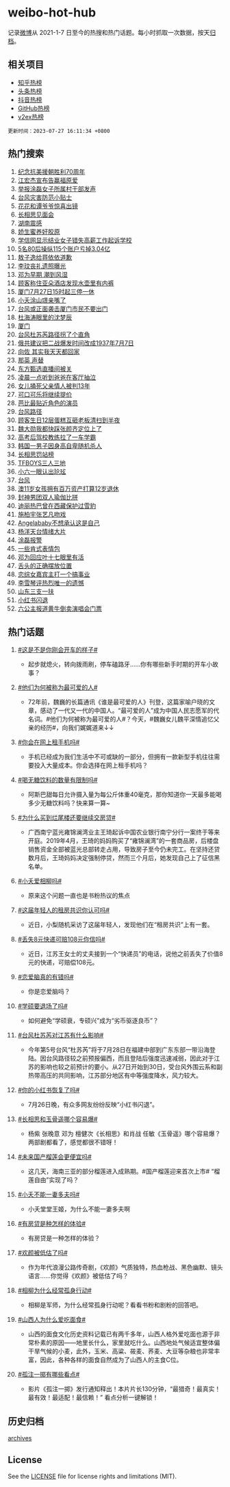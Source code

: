 # weibo-hot-hub

记录[微博](https://www.weibo.com)从 2021-1-7 日至今的热搜和热门话题。每小时抓取一次数据，按天[归档](archives)。

## 相关项目

- [知乎热榜](https://github.com/lonnyzhang423/zhihu-hot-hub)
- [头条热榜](https://github.com/lonnyzhang423/toutiao-hot-hub)
- [抖音热榜](https://github.com/lonnyzhang423/douyin-hot-hub)
- [GitHub热榜](https://github.com/lonnyzhang423/github-hot-hub)
- [v2ex热榜](https://github.com/lonnyzhang423/v2ex-hot-hub)


`更新时间：2023-07-27 16:11:34 +0800`

## 热门搜索

1. [纪念抗美援朝胜利70周年](https://m.weibo.cn/search?containerid=100103type%3D1%26t%3D10%26q%3D%23%E7%BA%AA%E5%BF%B5%E6%8A%97%E7%BE%8E%E6%8F%B4%E6%9C%9D%E8%83%9C%E5%88%A970%E5%91%A8%E5%B9%B4%23&stream_entry_id=51&isnewpage=1&extparam=seat%3D1%26stream_entry_id%3D51%26c_type%3D51%26pos%3D0%26filter_type%3Drealtimehot%26cate%3D10103%26dgr%3D0%26display_time%3D1690445493%26pre_seqid%3D1690445493685027342107&luicode=10000011&lfid=106003type%253D25%2526t%253D3%2526disable_hot%253D1%2526filter_type%253Drealtimehot)
1. [江宏杰宣布告赢福原爱](https://m.weibo.cn/search?containerid=100103type%3D1%26t%3D10%26q%3D%23%E6%B1%9F%E5%AE%8F%E6%9D%B0%E5%AE%A3%E5%B8%83%E5%91%8A%E8%B5%A2%E7%A6%8F%E5%8E%9F%E7%88%B1%23&stream_entry_id=31&isnewpage=1&extparam=seat%3D1%26dgr%3D0%26lcate%3D5001%26c_type%3D31%26flag%3D1%26cate%3D5001%26realpos%3D1%26stream_entry_id%3D31%26band_rank%3D1%26q%3D%2523%25E6%25B1%259F%25E5%25AE%258F%25E6%259D%25B0%25E5%25AE%25A3%25E5%25B8%2583%25E5%2591%258A%25E8%25B5%25A2%25E7%25A6%258F%25E5%258E%259F%25E7%2588%25B1%2523%26filter_type%3Drealtimehot%26pos%3D0%26display_time%3D1690445493%26pre_seqid%3D1690445493685027342107&luicode=10000011&lfid=106003type%253D25%2526t%253D3%2526disable_hot%253D1%2526filter_type%253Drealtimehot)
1. [举报涂磊女子所属村干部发声](https://m.weibo.cn/search?containerid=100103type%3D1%26t%3D10%26q%3D%23%E4%B8%BE%E6%8A%A5%E6%B6%82%E7%A3%8A%E5%A5%B3%E5%AD%90%E6%89%80%E5%B1%9E%E6%9D%91%E5%B9%B2%E9%83%A8%E5%8F%91%E5%A3%B0%23&stream_entry_id=31&isnewpage=1&extparam=seat%3D1%26dgr%3D0%26lcate%3D5001%26c_type%3D31%26flag%3D1%26cate%3D5001%26realpos%3D2%26stream_entry_id%3D31%26band_rank%3D2%26q%3D%2523%25E4%25B8%25BE%25E6%258A%25A5%25E6%25B6%2582%25E7%25A3%258A%25E5%25A5%25B3%25E5%25AD%2590%25E6%2589%2580%25E5%25B1%259E%25E6%259D%2591%25E5%25B9%25B2%25E9%2583%25A8%25E5%258F%2591%25E5%25A3%25B0%2523%26filter_type%3Drealtimehot%26pos%3D1%26display_time%3D1690445493%26pre_seqid%3D1690445493685027342107&luicode=10000011&lfid=106003type%253D25%2526t%253D3%2526disable_hot%253D1%2526filter_type%253Drealtimehot)
1. [台风灾害防范小贴士](https://m.weibo.cn/search?containerid=100103type%3D1%26t%3D10%26q%3D%23%E5%8F%B0%E9%A3%8E%E7%81%BE%E5%AE%B3%E9%98%B2%E8%8C%83%E5%B0%8F%E8%B4%B4%E5%A3%AB%23&stream_entry_id=31&isnewpage=1&extparam=seat%3D1%26dgr%3D0%26lcate%3D5001%26c_type%3D31%26flag%3D1%26cate%3D5001%26realpos%3D3%26stream_entry_id%3D31%26band_rank%3D3%26q%3D%2523%25E5%258F%25B0%25E9%25A3%258E%25E7%2581%25BE%25E5%25AE%25B3%25E9%2598%25B2%25E8%258C%2583%25E5%25B0%258F%25E8%25B4%25B4%25E5%25A3%25AB%2523%26filter_type%3Drealtimehot%26pos%3D2%26display_time%3D1690445493%26pre_seqid%3D1690445493685027342107&luicode=10000011&lfid=106003type%253D25%2526t%253D3%2526disable_hot%253D1%2526filter_type%253Drealtimehot)
1. [花花和谭爷爷惊喜出镜](https://m.weibo.cn/search?containerid=100103type%3D1%26t%3D10%26q%3D%23%E8%8A%B1%E8%8A%B1%E5%92%8C%E8%B0%AD%E7%88%B7%E7%88%B7%E6%83%8A%E5%96%9C%E5%87%BA%E9%95%9C%23&stream_entry_id=31&isnewpage=1&extparam=seat%3D1%26dgr%3D0%26lcate%3D5001%26c_type%3D31%26flag%3D2%26cate%3D5001%26realpos%3D4%26stream_entry_id%3D31%26band_rank%3D4%26q%3D%2523%25E8%258A%25B1%25E8%258A%25B1%25E5%2592%258C%25E8%25B0%25AD%25E7%2588%25B7%25E7%2588%25B7%25E6%2583%258A%25E5%2596%259C%25E5%2587%25BA%25E9%2595%259C%2523%26filter_type%3Drealtimehot%26pos%3D3%26display_time%3D1690445493%26pre_seqid%3D1690445493685027342107&luicode=10000011&lfid=106003type%253D25%2526t%253D3%2526disable_hot%253D1%2526filter_type%253Drealtimehot)
1. [长相思见面会](https://m.weibo.cn/search?containerid=100103type%3D1%26t%3D10%26q%3D%23%E9%95%BF%E7%9B%B8%E6%80%9D%E8%A7%81%E9%9D%A2%E4%BC%9A%23&stream_entry_id=31&isnewpage=1&extparam=seat%3D1%26dgr%3D0%26lcate%3D5001%26c_type%3D31%26flag%3D16%26cate%3D5001%26realpos%3D5%26stream_entry_id%3D31%26band_rank%3D5%26q%3D%2523%25E9%2595%25BF%25E7%259B%25B8%25E6%2580%259D%25E8%25A7%2581%25E9%259D%25A2%25E4%25BC%259A%2523%26filter_type%3Drealtimehot%26pos%3D4%26display_time%3D1690445493%26pre_seqid%3D1690445493685027342107&luicode=10000011&lfid=106003type%253D25%2526t%253D3%2526disable_hot%253D1%2526filter_type%253Drealtimehot)
1. [湖南震感](https://m.weibo.cn/search?containerid=100103type%3D1%26t%3D10%26q%3D%E6%B9%96%E5%8D%97%E9%9C%87%E6%84%9F&stream_entry_id=31&isnewpage=1&extparam=seat%3D1%26dgr%3D0%26lcate%3D5001%26c_type%3D31%26flag%3D1%26cate%3D5001%26realpos%3D6%26stream_entry_id%3D31%26band_rank%3D6%26q%3D%25E6%25B9%2596%25E5%258D%2597%25E9%259C%2587%25E6%2584%259F%26filter_type%3Drealtimehot%26pos%3D5%26display_time%3D1690445493%26pre_seqid%3D1690445493685027342107&luicode=10000011&lfid=106003type%253D25%2526t%253D3%2526disable_hot%253D1%2526filter_type%253Drealtimehot)
1. [娇生蜜养好胶原](https://m.weibo.cn/search?containerid=100103type%3D1%26t%3D10%26q%3D%23%E5%A8%87%E7%94%9F%E8%9C%9C%E5%85%BB%E5%A5%BD%E8%83%B6%E5%8E%9F%23&stream_entry_id=31&isnewpage=1&extparam=seat%3D1%26filter_type%3Drealtimehot%26lcate%3D5001%26c_type%3D31%26is_ad_pos%3D1%26cate%3D5001%26topic_ad%3D1%26dgr%3D0%26stream_entry_id%3D31%26band_rank%3D7%26q%3D%2523%25E5%25A8%2587%25E7%2594%259F%25E8%259C%259C%25E5%2585%25BB%25E5%25A5%25BD%25E8%2583%25B6%25E5%258E%259F%2523%26adid%3D197336%26pos%3D6%26display_time%3D1690445493%26pre_seqid%3D1690445493685027342107&luicode=10000011&lfid=106003type%253D25%2526t%253D3%2526disable_hot%253D1%2526filter_type%253Drealtimehot)
1. [学信网显示结业女子错失高薪工作起诉学校](https://m.weibo.cn/search?containerid=100103type%3D1%26t%3D10%26q%3D%23%E5%AD%A6%E4%BF%A1%E7%BD%91%E6%98%BE%E7%A4%BA%E7%BB%93%E4%B8%9A%E5%A5%B3%E5%AD%90%E9%94%99%E5%A4%B1%E9%AB%98%E8%96%AA%E5%B7%A5%E4%BD%9C%E8%B5%B7%E8%AF%89%E5%AD%A6%E6%A0%A1%23&stream_entry_id=31&isnewpage=1&extparam=seat%3D1%26dgr%3D0%26lcate%3D5001%26c_type%3D31%26flag%3D2%26cate%3D5001%26realpos%3D7%26stream_entry_id%3D31%26band_rank%3D7%26q%3D%2523%25E5%25AD%25A6%25E4%25BF%25A1%25E7%25BD%2591%25E6%2598%25BE%25E7%25A4%25BA%25E7%25BB%2593%25E4%25B8%259A%25E5%25A5%25B3%25E5%25AD%2590%25E9%2594%2599%25E5%25A4%25B1%25E9%25AB%2598%25E8%2596%25AA%25E5%25B7%25A5%25E4%25BD%259C%25E8%25B5%25B7%25E8%25AF%2589%25E5%25AD%25A6%25E6%25A0%25A1%2523%26filter_type%3Drealtimehot%26pos%3D7%26display_time%3D1690445493%26pre_seqid%3D1690445493685027342107&luicode=10000011&lfid=106003type%253D25%2526t%253D3%2526disable_hot%253D1%2526filter_type%253Drealtimehot)
1. [5名80后操纵115个账户亏掉3.04亿](https://m.weibo.cn/search?containerid=100103type%3D1%26t%3D10%26q%3D%235%E5%90%8D80%E5%90%8E%E6%93%8D%E7%BA%B5115%E4%B8%AA%E8%B4%A6%E6%88%B7%E4%BA%8F%E6%8E%893.04%E4%BA%BF%23&stream_entry_id=31&isnewpage=1&extparam=seat%3D1%26dgr%3D0%26lcate%3D5001%26c_type%3D31%26flag%3D0%26cate%3D5001%26realpos%3D8%26stream_entry_id%3D31%26band_rank%3D8%26q%3D%25235%25E5%2590%258D80%25E5%2590%258E%25E6%2593%258D%25E7%25BA%25B5115%25E4%25B8%25AA%25E8%25B4%25A6%25E6%2588%25B7%25E4%25BA%258F%25E6%258E%25893.04%25E4%25BA%25BF%2523%26filter_type%3Drealtimehot%26pos%3D8%26display_time%3D1690445493%26pre_seqid%3D1690445493685027342107&luicode=10000011&lfid=106003type%253D25%2526t%253D3%2526disable_hot%253D1%2526filter_type%253Drealtimehot)
1. [敖子逸给蒋依依道歉](https://m.weibo.cn/search?containerid=100103type%3D1%26t%3D10%26q%3D%23%E6%95%96%E5%AD%90%E9%80%B8%E7%BB%99%E8%92%8B%E4%BE%9D%E4%BE%9D%E9%81%93%E6%AD%89%23&stream_entry_id=31&isnewpage=1&extparam=seat%3D1%26dgr%3D0%26lcate%3D5001%26c_type%3D31%26flag%3D2%26cate%3D5001%26realpos%3D9%26stream_entry_id%3D31%26band_rank%3D9%26q%3D%2523%25E6%2595%2596%25E5%25AD%2590%25E9%2580%25B8%25E7%25BB%2599%25E8%2592%258B%25E4%25BE%259D%25E4%25BE%259D%25E9%2581%2593%25E6%25AD%2589%2523%26filter_type%3Drealtimehot%26pos%3D9%26display_time%3D1690445493%26pre_seqid%3D1690445493685027342107&luicode=10000011&lfid=106003type%253D25%2526t%253D3%2526disable_hot%253D1%2526filter_type%253Drealtimehot)
1. [李玟丧礼遗照曝光](https://m.weibo.cn/search?containerid=100103type%3D1%26t%3D10%26q%3D%23%E6%9D%8E%E7%8E%9F%E4%B8%A7%E7%A4%BC%E9%81%97%E7%85%A7%E6%9B%9D%E5%85%89%23&stream_entry_id=31&isnewpage=1&extparam=seat%3D1%26dgr%3D0%26lcate%3D5001%26c_type%3D31%26flag%3D0%26cate%3D5001%26realpos%3D10%26stream_entry_id%3D31%26band_rank%3D10%26q%3D%2523%25E6%259D%258E%25E7%258E%259F%25E4%25B8%25A7%25E7%25A4%25BC%25E9%2581%2597%25E7%2585%25A7%25E6%259B%259D%25E5%2585%2589%2523%26filter_type%3Drealtimehot%26pos%3D10%26display_time%3D1690445493%26pre_seqid%3D1690445493685027342107&luicode=10000011&lfid=106003type%253D25%2526t%253D3%2526disable_hot%253D1%2526filter_type%253Drealtimehot)
1. [邓为早期 潮到风湿](https://m.weibo.cn/search?containerid=100103type%3D1%26t%3D10%26q%3D%E9%82%93%E4%B8%BA%E6%97%A9%E6%9C%9F+%E6%BD%AE%E5%88%B0%E9%A3%8E%E6%B9%BF&stream_entry_id=31&isnewpage=1&extparam=seat%3D1%26dgr%3D0%26lcate%3D5001%26c_type%3D31%26flag%3D1%26cate%3D5001%26realpos%3D11%26stream_entry_id%3D31%26band_rank%3D11%26q%3D%25E9%2582%2593%25E4%25B8%25BA%25E6%2597%25A9%25E6%259C%259F%2520%25E6%25BD%25AE%25E5%2588%25B0%25E9%25A3%258E%25E6%25B9%25BF%26filter_type%3Drealtimehot%26pos%3D11%26display_time%3D1690445493%26pre_seqid%3D1690445493685027342107&luicode=10000011&lfid=106003type%253D25%2526t%253D3%2526disable_hot%253D1%2526filter_type%253Drealtimehot)
1. [顾客称住亚朵酒店发现水壶里有内裤](https://m.weibo.cn/search?containerid=100103type%3D1%26t%3D10%26q%3D%23%E9%A1%BE%E5%AE%A2%E7%A7%B0%E4%BD%8F%E4%BA%9A%E6%9C%B5%E9%85%92%E5%BA%97%E5%8F%91%E7%8E%B0%E6%B0%B4%E5%A3%B6%E9%87%8C%E6%9C%89%E5%86%85%E8%A3%A4%23&stream_entry_id=31&isnewpage=1&extparam=seat%3D1%26dgr%3D0%26lcate%3D5001%26c_type%3D31%26flag%3D1%26cate%3D5001%26realpos%3D12%26stream_entry_id%3D31%26band_rank%3D12%26q%3D%2523%25E9%25A1%25BE%25E5%25AE%25A2%25E7%25A7%25B0%25E4%25BD%258F%25E4%25BA%259A%25E6%259C%25B5%25E9%2585%2592%25E5%25BA%2597%25E5%258F%2591%25E7%258E%25B0%25E6%25B0%25B4%25E5%25A3%25B6%25E9%2587%258C%25E6%259C%2589%25E5%2586%2585%25E8%25A3%25A4%2523%26filter_type%3Drealtimehot%26pos%3D12%26display_time%3D1690445493%26pre_seqid%3D1690445493685027342107&luicode=10000011&lfid=106003type%253D25%2526t%253D3%2526disable_hot%253D1%2526filter_type%253Drealtimehot)
1. [厦门7月27日15时起三停一休](https://m.weibo.cn/search?containerid=100103type%3D1%26t%3D10%26q%3D%23%E5%8E%A6%E9%97%A87%E6%9C%8827%E6%97%A515%E6%97%B6%E8%B5%B7%E4%B8%89%E5%81%9C%E4%B8%80%E4%BC%91%23&stream_entry_id=31&isnewpage=1&extparam=seat%3D1%26dgr%3D0%26lcate%3D5001%26c_type%3D31%26flag%3D0%26cate%3D5001%26realpos%3D13%26stream_entry_id%3D31%26band_rank%3D13%26q%3D%2523%25E5%258E%25A6%25E9%2597%25A87%25E6%259C%258827%25E6%2597%25A515%25E6%2597%25B6%25E8%25B5%25B7%25E4%25B8%2589%25E5%2581%259C%25E4%25B8%2580%25E4%25BC%2591%2523%26filter_type%3Drealtimehot%26pos%3D13%26display_time%3D1690445493%26pre_seqid%3D1690445493685027342107&luicode=10000011&lfid=106003type%253D25%2526t%253D3%2526disable_hot%253D1%2526filter_type%253Drealtimehot)
1. [小夭涂山璟亲嘴了](https://m.weibo.cn/search?containerid=100103type%3D1%26t%3D10%26q%3D%23%E5%B0%8F%E5%A4%AD%E6%B6%82%E5%B1%B1%E7%92%9F%E4%BA%B2%E5%98%B4%E4%BA%86%23&stream_entry_id=31&isnewpage=1&extparam=seat%3D1%26dgr%3D0%26lcate%3D5001%26c_type%3D31%26flag%3D1%26cate%3D5001%26realpos%3D14%26stream_entry_id%3D31%26band_rank%3D14%26q%3D%2523%25E5%25B0%258F%25E5%25A4%25AD%25E6%25B6%2582%25E5%25B1%25B1%25E7%2592%259F%25E4%25BA%25B2%25E5%2598%25B4%25E4%25BA%2586%2523%26filter_type%3Drealtimehot%26pos%3D14%26display_time%3D1690445493%26pre_seqid%3D1690445493685027342107&luicode=10000011&lfid=106003type%253D25%2526t%253D3%2526disable_hot%253D1%2526filter_type%253Drealtimehot)
1. [台风或正面袭击厦门市民不要出门](https://m.weibo.cn/search?containerid=100103type%3D1%26t%3D10%26q%3D%23%E5%8F%B0%E9%A3%8E%E6%88%96%E6%AD%A3%E9%9D%A2%E8%A2%AD%E5%87%BB%E5%8E%A6%E9%97%A8%E5%B8%82%E6%B0%91%E4%B8%8D%E8%A6%81%E5%87%BA%E9%97%A8%23&stream_entry_id=31&isnewpage=1&extparam=seat%3D1%26dgr%3D0%26lcate%3D5001%26c_type%3D31%26flag%3D0%26cate%3D5001%26realpos%3D15%26stream_entry_id%3D31%26band_rank%3D15%26q%3D%2523%25E5%258F%25B0%25E9%25A3%258E%25E6%2588%2596%25E6%25AD%25A3%25E9%259D%25A2%25E8%25A2%25AD%25E5%2587%25BB%25E5%258E%25A6%25E9%2597%25A8%25E5%25B8%2582%25E6%25B0%2591%25E4%25B8%258D%25E8%25A6%2581%25E5%2587%25BA%25E9%2597%25A8%2523%26filter_type%3Drealtimehot%26pos%3D15%26display_time%3D1690445493%26pre_seqid%3D1690445493685027342107&luicode=10000011&lfid=106003type%253D25%2526t%253D3%2526disable_hot%253D1%2526filter_type%253Drealtimehot)
1. [杜海涛眼里的沈梦辰](https://m.weibo.cn/search?containerid=100103type%3D1%26t%3D10%26q%3D%23%E6%9D%9C%E6%B5%B7%E6%B6%9B%E7%9C%BC%E9%87%8C%E7%9A%84%E6%B2%88%E6%A2%A6%E8%BE%B0%23&stream_entry_id=31&isnewpage=1&extparam=seat%3D1%26dgr%3D0%26lcate%3D5001%26c_type%3D31%26flag%3D0%26cate%3D5001%26realpos%3D16%26stream_entry_id%3D31%26band_rank%3D16%26q%3D%2523%25E6%259D%259C%25E6%25B5%25B7%25E6%25B6%259B%25E7%259C%25BC%25E9%2587%258C%25E7%259A%2584%25E6%25B2%2588%25E6%25A2%25A6%25E8%25BE%25B0%2523%26filter_type%3Drealtimehot%26pos%3D16%26display_time%3D1690445493%26pre_seqid%3D1690445493685027342107&luicode=10000011&lfid=106003type%253D25%2526t%253D3%2526disable_hot%253D1%2526filter_type%253Drealtimehot)
1. [厦门](https://m.weibo.cn/search?containerid=100103type%3D1%26t%3D10%26q%3D%E5%8E%A6%E9%97%A8&stream_entry_id=31&isnewpage=1&extparam=seat%3D1%26dgr%3D0%26lcate%3D5001%26c_type%3D31%26flag%3D0%26cate%3D5001%26realpos%3D17%26stream_entry_id%3D31%26band_rank%3D17%26q%3D%25E5%258E%25A6%25E9%2597%25A8%26filter_type%3Drealtimehot%26pos%3D17%26display_time%3D1690445493%26pre_seqid%3D1690445493685027342107&luicode=10000011&lfid=106003type%253D25%2526t%253D3%2526disable_hot%253D1%2526filter_type%253Drealtimehot)
1. [台风杜苏芮路径拐了个直角](https://m.weibo.cn/search?containerid=100103type%3D1%26t%3D10%26q%3D%23%E5%8F%B0%E9%A3%8E%E6%9D%9C%E8%8B%8F%E8%8A%AE%E8%B7%AF%E5%BE%84%E6%8B%90%E4%BA%86%E4%B8%AA%E7%9B%B4%E8%A7%92%23&stream_entry_id=31&isnewpage=1&extparam=seat%3D1%26dgr%3D0%26lcate%3D5001%26c_type%3D31%26flag%3D0%26cate%3D5001%26realpos%3D18%26stream_entry_id%3D31%26band_rank%3D18%26q%3D%2523%25E5%258F%25B0%25E9%25A3%258E%25E6%259D%259C%25E8%258B%258F%25E8%258A%25AE%25E8%25B7%25AF%25E5%25BE%2584%25E6%258B%2590%25E4%25BA%2586%25E4%25B8%25AA%25E7%259B%25B4%25E8%25A7%2592%2523%26filter_type%3Drealtimehot%26pos%3D18%26display_time%3D1690445493%26pre_seqid%3D1690445493685027342107&luicode=10000011&lfid=106003type%253D25%2526t%253D3%2526disable_hot%253D1%2526filter_type%253Drealtimehot)
1. [俄共建议把二战爆发时间改成1937年7月7日](https://m.weibo.cn/search?containerid=100103type%3D1%26t%3D10%26q%3D%23%E4%BF%84%E5%85%B1%E5%BB%BA%E8%AE%AE%E6%8A%8A%E4%BA%8C%E6%88%98%E7%88%86%E5%8F%91%E6%97%B6%E9%97%B4%E6%94%B9%E6%88%901937%E5%B9%B47%E6%9C%887%E6%97%A5%23&stream_entry_id=31&isnewpage=1&extparam=seat%3D1%26dgr%3D0%26lcate%3D5001%26c_type%3D31%26flag%3D0%26cate%3D5001%26realpos%3D19%26stream_entry_id%3D31%26band_rank%3D19%26q%3D%2523%25E4%25BF%2584%25E5%2585%25B1%25E5%25BB%25BA%25E8%25AE%25AE%25E6%258A%258A%25E4%25BA%258C%25E6%2588%2598%25E7%2588%2586%25E5%258F%2591%25E6%2597%25B6%25E9%2597%25B4%25E6%2594%25B9%25E6%2588%25901937%25E5%25B9%25B47%25E6%259C%25887%25E6%2597%25A5%2523%26filter_type%3Drealtimehot%26pos%3D19%26display_time%3D1690445493%26pre_seqid%3D1690445493685027342107&luicode=10000011&lfid=106003type%253D25%2526t%253D3%2526disable_hot%253D1%2526filter_type%253Drealtimehot)
1. [向佐 其实我天天都回家](https://m.weibo.cn/search?containerid=100103type%3D1%26t%3D10%26q%3D%E5%90%91%E4%BD%90+%E5%85%B6%E5%AE%9E%E6%88%91%E5%A4%A9%E5%A4%A9%E9%83%BD%E5%9B%9E%E5%AE%B6&stream_entry_id=31&isnewpage=1&extparam=seat%3D1%26dgr%3D0%26lcate%3D5001%26c_type%3D31%26flag%3D0%26cate%3D5001%26realpos%3D20%26stream_entry_id%3D31%26band_rank%3D20%26q%3D%25E5%2590%2591%25E4%25BD%2590%2520%25E5%2585%25B6%25E5%25AE%259E%25E6%2588%2591%25E5%25A4%25A9%25E5%25A4%25A9%25E9%2583%25BD%25E5%259B%259E%25E5%25AE%25B6%26filter_type%3Drealtimehot%26pos%3D20%26display_time%3D1690445493%26pre_seqid%3D1690445493685027342107&luicode=10000011&lfid=106003type%253D25%2526t%253D3%2526disable_hot%253D1%2526filter_type%253Drealtimehot)
1. [那英 声替](https://m.weibo.cn/search?containerid=100103type%3D1%26t%3D10%26q%3D%E9%82%A3%E8%8B%B1+%E5%A3%B0%E6%9B%BF&stream_entry_id=31&isnewpage=1&extparam=seat%3D1%26dgr%3D0%26lcate%3D5001%26c_type%3D31%26flag%3D0%26cate%3D5001%26realpos%3D21%26stream_entry_id%3D31%26band_rank%3D21%26q%3D%25E9%2582%25A3%25E8%258B%25B1%2520%25E5%25A3%25B0%25E6%259B%25BF%26filter_type%3Drealtimehot%26pos%3D21%26display_time%3D1690445493%26pre_seqid%3D1690445493685027342107&luicode=10000011&lfid=106003type%253D25%2526t%253D3%2526disable_hot%253D1%2526filter_type%253Drealtimehot)
1. [东方甄选直播间被关](https://m.weibo.cn/search?containerid=100103type%3D1%26t%3D10%26q%3D%23%E4%B8%9C%E6%96%B9%E7%94%84%E9%80%89%E7%9B%B4%E6%92%AD%E9%97%B4%E8%A2%AB%E5%85%B3%23&stream_entry_id=31&isnewpage=1&extparam=seat%3D1%26dgr%3D0%26lcate%3D5001%26c_type%3D31%26flag%3D1%26cate%3D5001%26realpos%3D22%26stream_entry_id%3D31%26band_rank%3D22%26q%3D%2523%25E4%25B8%259C%25E6%2596%25B9%25E7%2594%2584%25E9%2580%2589%25E7%259B%25B4%25E6%2592%25AD%25E9%2597%25B4%25E8%25A2%25AB%25E5%2585%25B3%2523%26filter_type%3Drealtimehot%26pos%3D22%26display_time%3D1690445493%26pre_seqid%3D1690445493685027342107&luicode=10000011&lfid=106003type%253D25%2526t%253D3%2526disable_hot%253D1%2526filter_type%253Drealtimehot)
1. [凌晨一点听到爸爸在客厅抽泣](https://m.weibo.cn/search?containerid=100103type%3D1%26t%3D10%26q%3D%23%E5%87%8C%E6%99%A8%E4%B8%80%E7%82%B9%E5%90%AC%E5%88%B0%E7%88%B8%E7%88%B8%E5%9C%A8%E5%AE%A2%E5%8E%85%E6%8A%BD%E6%B3%A3%23&stream_entry_id=31&isnewpage=1&extparam=seat%3D1%26dgr%3D0%26lcate%3D5001%26c_type%3D31%26flag%3D1%26cate%3D5001%26realpos%3D23%26stream_entry_id%3D31%26band_rank%3D23%26q%3D%2523%25E5%2587%258C%25E6%2599%25A8%25E4%25B8%2580%25E7%2582%25B9%25E5%2590%25AC%25E5%2588%25B0%25E7%2588%25B8%25E7%2588%25B8%25E5%259C%25A8%25E5%25AE%25A2%25E5%258E%2585%25E6%258A%25BD%25E6%25B3%25A3%2523%26filter_type%3Drealtimehot%26pos%3D23%26display_time%3D1690445493%26pre_seqid%3D1690445493685027342107&luicode=10000011&lfid=106003type%253D25%2526t%253D3%2526disable_hot%253D1%2526filter_type%253Drealtimehot)
1. [女儿捅死父亲情人被判13年](https://m.weibo.cn/search?containerid=100103type%3D1%26t%3D10%26q%3D%23%E5%A5%B3%E5%84%BF%E6%8D%85%E6%AD%BB%E7%88%B6%E4%BA%B2%E6%83%85%E4%BA%BA%E8%A2%AB%E5%88%A413%E5%B9%B4%23&stream_entry_id=31&isnewpage=1&extparam=seat%3D1%26dgr%3D0%26lcate%3D5001%26c_type%3D31%26flag%3D0%26cate%3D5001%26realpos%3D24%26stream_entry_id%3D31%26band_rank%3D24%26q%3D%2523%25E5%25A5%25B3%25E5%2584%25BF%25E6%258D%2585%25E6%25AD%25BB%25E7%2588%25B6%25E4%25BA%25B2%25E6%2583%2585%25E4%25BA%25BA%25E8%25A2%25AB%25E5%2588%25A413%25E5%25B9%25B4%2523%26filter_type%3Drealtimehot%26pos%3D24%26display_time%3D1690445493%26pre_seqid%3D1690445493685027342107&luicode=10000011&lfid=106003type%253D25%2526t%253D3%2526disable_hot%253D1%2526filter_type%253Drealtimehot)
1. [可口可乐将继续提价](https://m.weibo.cn/search?containerid=100103type%3D1%26t%3D10%26q%3D%23%E5%8F%AF%E5%8F%A3%E5%8F%AF%E4%B9%90%E5%B0%86%E7%BB%A7%E7%BB%AD%E6%8F%90%E4%BB%B7%23&stream_entry_id=31&isnewpage=1&extparam=seat%3D1%26dgr%3D0%26lcate%3D5001%26c_type%3D31%26flag%3D0%26cate%3D5001%26realpos%3D25%26stream_entry_id%3D31%26band_rank%3D25%26q%3D%2523%25E5%258F%25AF%25E5%258F%25A3%25E5%258F%25AF%25E4%25B9%2590%25E5%25B0%2586%25E7%25BB%25A7%25E7%25BB%25AD%25E6%258F%2590%25E4%25BB%25B7%2523%26filter_type%3Drealtimehot%26pos%3D25%26display_time%3D1690445493%26pre_seqid%3D1690445493685027342107&luicode=10000011&lfid=106003type%253D25%2526t%253D3%2526disable_hot%253D1%2526filter_type%253Drealtimehot)
1. [芭比最贴近角色的演员](https://m.weibo.cn/search?containerid=100103type%3D1%26t%3D10%26q%3D%E8%8A%AD%E6%AF%94%E6%9C%80%E8%B4%B4%E8%BF%91%E8%A7%92%E8%89%B2%E7%9A%84%E6%BC%94%E5%91%98&stream_entry_id=31&isnewpage=1&extparam=seat%3D1%26dgr%3D0%26lcate%3D5001%26c_type%3D31%26flag%3D1%26cate%3D5001%26realpos%3D26%26stream_entry_id%3D31%26band_rank%3D26%26q%3D%25E8%258A%25AD%25E6%25AF%2594%25E6%259C%2580%25E8%25B4%25B4%25E8%25BF%2591%25E8%25A7%2592%25E8%2589%25B2%25E7%259A%2584%25E6%25BC%2594%25E5%2591%2598%26filter_type%3Drealtimehot%26pos%3D26%26display_time%3D1690445493%26pre_seqid%3D1690445493685027342107&luicode=10000011&lfid=106003type%253D25%2526t%253D3%2526disable_hot%253D1%2526filter_type%253Drealtimehot)
1. [台风路径](https://m.weibo.cn/search?containerid=100103type%3D1%26t%3D10%26q%3D%E5%8F%B0%E9%A3%8E%E8%B7%AF%E5%BE%84&stream_entry_id=31&isnewpage=1&extparam=seat%3D1%26dgr%3D0%26lcate%3D5001%26c_type%3D31%26flag%3D0%26cate%3D5001%26realpos%3D27%26stream_entry_id%3D31%26band_rank%3D27%26q%3D%25E5%258F%25B0%25E9%25A3%258E%25E8%25B7%25AF%25E5%25BE%2584%26filter_type%3Drealtimehot%26pos%3D27%26display_time%3D1690445493%26pre_seqid%3D1690445493685027342107&luicode=10000011&lfid=106003type%253D25%2526t%253D3%2526disable_hot%253D1%2526filter_type%253Drealtimehot)
1. [顾客生日12层蛋糕互砸老板清扫到半夜](https://m.weibo.cn/search?containerid=100103type%3D1%26t%3D10%26q%3D%23%E9%A1%BE%E5%AE%A2%E7%94%9F%E6%97%A512%E5%B1%82%E8%9B%8B%E7%B3%95%E4%BA%92%E7%A0%B8%E8%80%81%E6%9D%BF%E6%B8%85%E6%89%AB%E5%88%B0%E5%8D%8A%E5%A4%9C%23&stream_entry_id=31&isnewpage=1&extparam=seat%3D1%26dgr%3D0%26lcate%3D5001%26c_type%3D31%26flag%3D1%26cate%3D5001%26realpos%3D28%26stream_entry_id%3D31%26band_rank%3D28%26q%3D%2523%25E9%25A1%25BE%25E5%25AE%25A2%25E7%2594%259F%25E6%2597%25A512%25E5%25B1%2582%25E8%259B%258B%25E7%25B3%2595%25E4%25BA%2592%25E7%25A0%25B8%25E8%2580%2581%25E6%259D%25BF%25E6%25B8%2585%25E6%2589%25AB%25E5%2588%25B0%25E5%258D%258A%25E5%25A4%259C%2523%26filter_type%3Drealtimehot%26pos%3D28%26display_time%3D1690445493%26pre_seqid%3D1690445493685027342107&luicode=10000011&lfid=106003type%253D25%2526t%253D3%2526disable_hot%253D1%2526filter_type%253Drealtimehot)
1. [魏大勋我都快踩张颜齐定位上了](https://m.weibo.cn/search?containerid=100103type%3D1%26t%3D10%26q%3D%23%E9%AD%8F%E5%A4%A7%E5%8B%8B%E6%88%91%E9%83%BD%E5%BF%AB%E8%B8%A9%E5%BC%A0%E9%A2%9C%E9%BD%90%E5%AE%9A%E4%BD%8D%E4%B8%8A%E4%BA%86%23&stream_entry_id=31&isnewpage=1&extparam=seat%3D1%26dgr%3D0%26lcate%3D5001%26c_type%3D31%26flag%3D0%26cate%3D5001%26realpos%3D29%26stream_entry_id%3D31%26band_rank%3D29%26q%3D%2523%25E9%25AD%258F%25E5%25A4%25A7%25E5%258B%258B%25E6%2588%2591%25E9%2583%25BD%25E5%25BF%25AB%25E8%25B8%25A9%25E5%25BC%25A0%25E9%25A2%259C%25E9%25BD%2590%25E5%25AE%259A%25E4%25BD%258D%25E4%25B8%258A%25E4%25BA%2586%2523%26filter_type%3Drealtimehot%26pos%3D29%26display_time%3D1690445493%26pre_seqid%3D1690445493685027342107&luicode=10000011&lfid=106003type%253D25%2526t%253D3%2526disable_hot%253D1%2526filter_type%253Drealtimehot)
1. [高考后驾校教练拉了一车学霸](https://m.weibo.cn/search?containerid=100103type%3D1%26t%3D10%26q%3D%23%E9%AB%98%E8%80%83%E5%90%8E%E9%A9%BE%E6%A0%A1%E6%95%99%E7%BB%83%E6%8B%89%E4%BA%86%E4%B8%80%E8%BD%A6%E5%AD%A6%E9%9C%B8%23&stream_entry_id=31&isnewpage=1&extparam=seat%3D1%26dgr%3D0%26lcate%3D5001%26c_type%3D31%26flag%3D32768%26cate%3D5001%26realpos%3D30%26stream_entry_id%3D31%26band_rank%3D30%26q%3D%2523%25E9%25AB%2598%25E8%2580%2583%25E5%2590%258E%25E9%25A9%25BE%25E6%25A0%25A1%25E6%2595%2599%25E7%25BB%2583%25E6%258B%2589%25E4%25BA%2586%25E4%25B8%2580%25E8%25BD%25A6%25E5%25AD%25A6%25E9%259C%25B8%2523%26filter_type%3Drealtimehot%26pos%3D30%26display_time%3D1690445493%26pre_seqid%3D1690445493685027342107&luicode=10000011&lfid=106003type%253D25%2526t%253D3%2526disable_hot%253D1%2526filter_type%253Drealtimehot)
1. [韩国一男子因身高自卑随机杀人](https://m.weibo.cn/search?containerid=100103type%3D1%26t%3D10%26q%3D%23%E9%9F%A9%E5%9B%BD%E4%B8%80%E7%94%B7%E5%AD%90%E5%9B%A0%E8%BA%AB%E9%AB%98%E8%87%AA%E5%8D%91%E9%9A%8F%E6%9C%BA%E6%9D%80%E4%BA%BA%23&stream_entry_id=31&isnewpage=1&extparam=seat%3D1%26dgr%3D0%26lcate%3D5001%26c_type%3D31%26flag%3D0%26cate%3D5001%26realpos%3D31%26stream_entry_id%3D31%26band_rank%3D31%26q%3D%2523%25E9%259F%25A9%25E5%259B%25BD%25E4%25B8%2580%25E7%2594%25B7%25E5%25AD%2590%25E5%259B%25A0%25E8%25BA%25AB%25E9%25AB%2598%25E8%2587%25AA%25E5%258D%2591%25E9%259A%258F%25E6%259C%25BA%25E6%259D%2580%25E4%25BA%25BA%2523%26filter_type%3Drealtimehot%26pos%3D31%26display_time%3D1690445493%26pre_seqid%3D1690445493685027342107&luicode=10000011&lfid=106003type%253D25%2526t%253D3%2526disable_hot%253D1%2526filter_type%253Drealtimehot)
1. [长相思罚站榜](https://m.weibo.cn/search?containerid=100103type%3D1%26t%3D10%26q%3D%E9%95%BF%E7%9B%B8%E6%80%9D%E7%BD%9A%E7%AB%99%E6%A6%9C&stream_entry_id=31&isnewpage=1&extparam=seat%3D1%26dgr%3D0%26lcate%3D5001%26c_type%3D31%26flag%3D0%26cate%3D5001%26realpos%3D32%26stream_entry_id%3D31%26band_rank%3D32%26q%3D%25E9%2595%25BF%25E7%259B%25B8%25E6%2580%259D%25E7%25BD%259A%25E7%25AB%2599%25E6%25A6%259C%26filter_type%3Drealtimehot%26pos%3D32%26display_time%3D1690445493%26pre_seqid%3D1690445493685027342107&luicode=10000011&lfid=106003type%253D25%2526t%253D3%2526disable_hot%253D1%2526filter_type%253Drealtimehot)
1. [TFBOYS三人三地](https://m.weibo.cn/search?containerid=100103type%3D1%26t%3D10%26q%3D%23TFBOYS%E4%B8%89%E4%BA%BA%E4%B8%89%E5%9C%B0%23&stream_entry_id=31&isnewpage=1&extparam=seat%3D1%26dgr%3D0%26lcate%3D5001%26c_type%3D31%26flag%3D1%26cate%3D5001%26realpos%3D33%26stream_entry_id%3D31%26band_rank%3D33%26q%3D%2523TFBOYS%25E4%25B8%2589%25E4%25BA%25BA%25E4%25B8%2589%25E5%259C%25B0%2523%26filter_type%3Drealtimehot%26pos%3D33%26display_time%3D1690445493%26pre_seqid%3D1690445493685027342107&luicode=10000011&lfid=106003type%253D25%2526t%253D3%2526disable_hot%253D1%2526filter_type%253Drealtimehot)
1. [小六一眼认出玱玹](https://m.weibo.cn/search?containerid=100103type%3D1%26t%3D10%26q%3D%23%E5%B0%8F%E5%85%AD%E4%B8%80%E7%9C%BC%E8%AE%A4%E5%87%BA%E7%8E%B1%E7%8E%B9%23&stream_entry_id=31&isnewpage=1&extparam=seat%3D1%26dgr%3D0%26lcate%3D5001%26c_type%3D31%26flag%3D1%26cate%3D5001%26realpos%3D34%26stream_entry_id%3D31%26band_rank%3D34%26q%3D%2523%25E5%25B0%258F%25E5%2585%25AD%25E4%25B8%2580%25E7%259C%25BC%25E8%25AE%25A4%25E5%2587%25BA%25E7%258E%25B1%25E7%258E%25B9%2523%26filter_type%3Drealtimehot%26pos%3D34%26display_time%3D1690445493%26pre_seqid%3D1690445493685027342107&luicode=10000011&lfid=106003type%253D25%2526t%253D3%2526disable_hot%253D1%2526filter_type%253Drealtimehot)
1. [台风](https://m.weibo.cn/search?containerid=100103type%3D1%26t%3D10%26q%3D%E5%8F%B0%E9%A3%8E&stream_entry_id=31&isnewpage=1&extparam=seat%3D1%26dgr%3D0%26lcate%3D5001%26c_type%3D31%26flag%3D0%26cate%3D5001%26realpos%3D35%26stream_entry_id%3D31%26band_rank%3D35%26q%3D%25E5%258F%25B0%25E9%25A3%258E%26filter_type%3Drealtimehot%26pos%3D35%26display_time%3D1690445493%26pre_seqid%3D1690445493685027342107&luicode=10000011&lfid=106003type%253D25%2526t%253D3%2526disable_hot%253D1%2526filter_type%253Drealtimehot)
1. [澳11岁女孩拥有百万资产打算12岁退休](https://m.weibo.cn/search?containerid=100103type%3D1%26t%3D10%26q%3D%23%E6%BE%B311%E5%B2%81%E5%A5%B3%E5%AD%A9%E6%8B%A5%E6%9C%89%E7%99%BE%E4%B8%87%E8%B5%84%E4%BA%A7%E6%89%93%E7%AE%9712%E5%B2%81%E9%80%80%E4%BC%91%23&stream_entry_id=31&isnewpage=1&extparam=seat%3D1%26dgr%3D0%26lcate%3D5001%26c_type%3D31%26flag%3D1%26cate%3D5001%26realpos%3D36%26stream_entry_id%3D31%26band_rank%3D36%26q%3D%2523%25E6%25BE%25B311%25E5%25B2%2581%25E5%25A5%25B3%25E5%25AD%25A9%25E6%258B%25A5%25E6%259C%2589%25E7%2599%25BE%25E4%25B8%2587%25E8%25B5%2584%25E4%25BA%25A7%25E6%2589%2593%25E7%25AE%259712%25E5%25B2%2581%25E9%2580%2580%25E4%25BC%2591%2523%26filter_type%3Drealtimehot%26pos%3D36%26display_time%3D1690445493%26pre_seqid%3D1690445493685027342107&luicode=10000011&lfid=106003type%253D25%2526t%253D3%2526disable_hot%253D1%2526filter_type%253Drealtimehot)
1. [封神男团双人瑜伽比拼](https://m.weibo.cn/search?containerid=100103type%3D1%26t%3D10%26q%3D%23%E5%B0%81%E7%A5%9E%E7%94%B7%E5%9B%A2%E5%8F%8C%E4%BA%BA%E7%91%9C%E4%BC%BD%E6%AF%94%E6%8B%BC%23&stream_entry_id=31&isnewpage=1&extparam=seat%3D1%26dgr%3D0%26lcate%3D5001%26c_type%3D31%26flag%3D1%26cate%3D5001%26realpos%3D37%26stream_entry_id%3D31%26band_rank%3D37%26q%3D%2523%25E5%25B0%2581%25E7%25A5%259E%25E7%2594%25B7%25E5%259B%25A2%25E5%258F%258C%25E4%25BA%25BA%25E7%2591%259C%25E4%25BC%25BD%25E6%25AF%2594%25E6%258B%25BC%2523%26filter_type%3Drealtimehot%26pos%3D37%26display_time%3D1690445493%26pre_seqid%3D1690445493685027342107&luicode=10000011&lfid=106003type%253D25%2526t%253D3%2526disable_hot%253D1%2526filter_type%253Drealtimehot)
1. [迪丽热巴曾在西藏保护过雪豹](https://m.weibo.cn/search?containerid=100103type%3D1%26t%3D10%26q%3D%23%E8%BF%AA%E4%B8%BD%E7%83%AD%E5%B7%B4%E6%9B%BE%E5%9C%A8%E8%A5%BF%E8%97%8F%E4%BF%9D%E6%8A%A4%E8%BF%87%E9%9B%AA%E8%B1%B9%23&stream_entry_id=31&isnewpage=1&extparam=seat%3D1%26dgr%3D0%26lcate%3D5001%26c_type%3D31%26flag%3D0%26cate%3D5001%26realpos%3D38%26stream_entry_id%3D31%26band_rank%3D38%26q%3D%2523%25E8%25BF%25AA%25E4%25B8%25BD%25E7%2583%25AD%25E5%25B7%25B4%25E6%259B%25BE%25E5%259C%25A8%25E8%25A5%25BF%25E8%2597%258F%25E4%25BF%259D%25E6%258A%25A4%25E8%25BF%2587%25E9%259B%25AA%25E8%25B1%25B9%2523%26filter_type%3Drealtimehot%26pos%3D38%26display_time%3D1690445493%26pre_seqid%3D1690445493685027342107&luicode=10000011&lfid=106003type%253D25%2526t%253D3%2526disable_hot%253D1%2526filter_type%253Drealtimehot)
1. [施柏宇张艺凡吻戏](https://m.weibo.cn/search?containerid=100103type%3D1%26t%3D10%26q%3D%23%E6%96%BD%E6%9F%8F%E5%AE%87%E5%BC%A0%E8%89%BA%E5%87%A1%E5%90%BB%E6%88%8F%23&stream_entry_id=31&isnewpage=1&extparam=seat%3D1%26dgr%3D0%26lcate%3D5001%26c_type%3D31%26flag%3D0%26cate%3D5001%26realpos%3D39%26stream_entry_id%3D31%26band_rank%3D39%26q%3D%2523%25E6%2596%25BD%25E6%259F%258F%25E5%25AE%2587%25E5%25BC%25A0%25E8%2589%25BA%25E5%2587%25A1%25E5%2590%25BB%25E6%2588%258F%2523%26filter_type%3Drealtimehot%26pos%3D39%26display_time%3D1690445493%26pre_seqid%3D1690445493685027342107&luicode=10000011&lfid=106003type%253D25%2526t%253D3%2526disable_hot%253D1%2526filter_type%253Drealtimehot)
1. [Angelababy不想承认这是自己](https://m.weibo.cn/search?containerid=100103type%3D1%26t%3D10%26q%3D%23Angelababy%E4%B8%8D%E6%83%B3%E6%89%BF%E8%AE%A4%E8%BF%99%E6%98%AF%E8%87%AA%E5%B7%B1%23&stream_entry_id=31&isnewpage=1&extparam=seat%3D1%26dgr%3D0%26lcate%3D5001%26c_type%3D31%26flag%3D0%26cate%3D5001%26realpos%3D40%26stream_entry_id%3D31%26band_rank%3D40%26q%3D%2523Angelababy%25E4%25B8%258D%25E6%2583%25B3%25E6%2589%25BF%25E8%25AE%25A4%25E8%25BF%2599%25E6%2598%25AF%25E8%2587%25AA%25E5%25B7%25B1%2523%26filter_type%3Drealtimehot%26pos%3D40%26display_time%3D1690445493%26pre_seqid%3D1690445493685027342107&luicode=10000011&lfid=106003type%253D25%2526t%253D3%2526disable_hot%253D1%2526filter_type%253Drealtimehot)
1. [杨洋天台情绪大片](https://m.weibo.cn/search?containerid=100103type%3D1%26t%3D10%26q%3D%23%E6%9D%A8%E6%B4%8B%E5%A4%A9%E5%8F%B0%E6%83%85%E7%BB%AA%E5%A4%A7%E7%89%87%23&stream_entry_id=31&isnewpage=1&extparam=seat%3D1%26dgr%3D0%26lcate%3D5001%26c_type%3D31%26flag%3D0%26cate%3D5001%26realpos%3D41%26stream_entry_id%3D31%26band_rank%3D41%26q%3D%2523%25E6%259D%25A8%25E6%25B4%258B%25E5%25A4%25A9%25E5%258F%25B0%25E6%2583%2585%25E7%25BB%25AA%25E5%25A4%25A7%25E7%2589%2587%2523%26filter_type%3Drealtimehot%26pos%3D41%26display_time%3D1690445493%26pre_seqid%3D1690445493685027342107&luicode=10000011&lfid=106003type%253D25%2526t%253D3%2526disable_hot%253D1%2526filter_type%253Drealtimehot)
1. [涂磊报警](https://m.weibo.cn/search?containerid=100103type%3D1%26t%3D10%26q%3D%23%E6%B6%82%E7%A3%8A%E6%8A%A5%E8%AD%A6%23&stream_entry_id=31&isnewpage=1&extparam=seat%3D1%26dgr%3D0%26lcate%3D5001%26c_type%3D31%26flag%3D0%26cate%3D5001%26realpos%3D42%26stream_entry_id%3D31%26band_rank%3D42%26q%3D%2523%25E6%25B6%2582%25E7%25A3%258A%25E6%258A%25A5%25E8%25AD%25A6%2523%26filter_type%3Drealtimehot%26pos%3D42%26display_time%3D1690445493%26pre_seqid%3D1690445493685027342107&luicode=10000011&lfid=106003type%253D25%2526t%253D3%2526disable_hot%253D1%2526filter_type%253Drealtimehot)
1. [一些肯式表情包](https://m.weibo.cn/search?containerid=100103type%3D1%26t%3D10%26q%3D%E4%B8%80%E4%BA%9B%E8%82%AF%E5%BC%8F%E8%A1%A8%E6%83%85%E5%8C%85&stream_entry_id=31&isnewpage=1&extparam=seat%3D1%26dgr%3D0%26lcate%3D5001%26c_type%3D31%26flag%3D1%26cate%3D5001%26realpos%3D43%26stream_entry_id%3D31%26band_rank%3D43%26q%3D%25E4%25B8%2580%25E4%25BA%259B%25E8%2582%25AF%25E5%25BC%258F%25E8%25A1%25A8%25E6%2583%2585%25E5%258C%2585%26filter_type%3Drealtimehot%26pos%3D43%26display_time%3D1690445493%26pre_seqid%3D1690445493685027342107&luicode=10000011&lfid=106003type%253D25%2526t%253D3%2526disable_hot%253D1%2526filter_type%253Drealtimehot)
1. [邓为回应叶十七眼里有活](https://m.weibo.cn/search?containerid=100103type%3D1%26t%3D10%26q%3D%23%E9%82%93%E4%B8%BA%E5%9B%9E%E5%BA%94%E5%8F%B6%E5%8D%81%E4%B8%83%E7%9C%BC%E9%87%8C%E6%9C%89%E6%B4%BB%23&stream_entry_id=31&isnewpage=1&extparam=seat%3D1%26dgr%3D0%26lcate%3D5001%26c_type%3D31%26flag%3D0%26cate%3D5001%26realpos%3D44%26stream_entry_id%3D31%26band_rank%3D44%26q%3D%2523%25E9%2582%2593%25E4%25B8%25BA%25E5%259B%259E%25E5%25BA%2594%25E5%258F%25B6%25E5%258D%2581%25E4%25B8%2583%25E7%259C%25BC%25E9%2587%258C%25E6%259C%2589%25E6%25B4%25BB%2523%26filter_type%3Drealtimehot%26pos%3D44%26display_time%3D1690445493%26pre_seqid%3D1690445493685027342107&luicode=10000011&lfid=106003type%253D25%2526t%253D3%2526disable_hot%253D1%2526filter_type%253Drealtimehot)
1. [舌头的正确摆放位置](https://m.weibo.cn/search?containerid=100103type%3D1%26t%3D10%26q%3D%E8%88%8C%E5%A4%B4%E7%9A%84%E6%AD%A3%E7%A1%AE%E6%91%86%E6%94%BE%E4%BD%8D%E7%BD%AE&stream_entry_id=31&isnewpage=1&extparam=seat%3D1%26dgr%3D0%26lcate%3D5001%26c_type%3D31%26flag%3D0%26cate%3D5001%26realpos%3D45%26stream_entry_id%3D31%26band_rank%3D45%26q%3D%25E8%2588%258C%25E5%25A4%25B4%25E7%259A%2584%25E6%25AD%25A3%25E7%25A1%25AE%25E6%2591%2586%25E6%2594%25BE%25E4%25BD%258D%25E7%25BD%25AE%26filter_type%3Drealtimehot%26pos%3D45%26display_time%3D1690445493%26pre_seqid%3D1690445493685027342107&luicode=10000011&lfid=106003type%253D25%2526t%253D3%2526disable_hot%253D1%2526filter_type%253Drealtimehot)
1. [恋综女嘉宾主打一个搞事业](https://m.weibo.cn/search?containerid=100103type%3D1%26t%3D10%26q%3D%23%E6%81%8B%E7%BB%BC%E5%A5%B3%E5%98%89%E5%AE%BE%E4%B8%BB%E6%89%93%E4%B8%80%E4%B8%AA%E6%90%9E%E4%BA%8B%E4%B8%9A%23&stream_entry_id=31&isnewpage=1&extparam=seat%3D1%26dgr%3D0%26lcate%3D5001%26c_type%3D31%26flag%3D0%26cate%3D5001%26realpos%3D46%26stream_entry_id%3D31%26band_rank%3D46%26q%3D%2523%25E6%2581%258B%25E7%25BB%25BC%25E5%25A5%25B3%25E5%2598%2589%25E5%25AE%25BE%25E4%25B8%25BB%25E6%2589%2593%25E4%25B8%2580%25E4%25B8%25AA%25E6%2590%259E%25E4%25BA%258B%25E4%25B8%259A%2523%26filter_type%3Drealtimehot%26pos%3D46%26display_time%3D1690445493%26pre_seqid%3D1690445493685027342107&luicode=10000011&lfid=106003type%253D25%2526t%253D3%2526disable_hot%253D1%2526filter_type%253Drealtimehot)
1. [李雪琴评热烈唯一的遗憾](https://m.weibo.cn/search?containerid=100103type%3D1%26t%3D10%26q%3D%23%E6%9D%8E%E9%9B%AA%E7%90%B4%E8%AF%84%E7%83%AD%E7%83%88%E5%94%AF%E4%B8%80%E7%9A%84%E9%81%97%E6%86%BE%23&stream_entry_id=31&isnewpage=1&extparam=seat%3D1%26dgr%3D0%26lcate%3D5001%26c_type%3D31%26flag%3D0%26cate%3D5001%26realpos%3D47%26stream_entry_id%3D31%26band_rank%3D47%26q%3D%2523%25E6%259D%258E%25E9%259B%25AA%25E7%2590%25B4%25E8%25AF%2584%25E7%2583%25AD%25E7%2583%2588%25E5%2594%25AF%25E4%25B8%2580%25E7%259A%2584%25E9%2581%2597%25E6%2586%25BE%2523%26filter_type%3Drealtimehot%26pos%3D47%26display_time%3D1690445493%26pre_seqid%3D1690445493685027342107&luicode=10000011&lfid=106003type%253D25%2526t%253D3%2526disable_hot%253D1%2526filter_type%253Drealtimehot)
1. [山东三支一扶](https://m.weibo.cn/search?containerid=100103type%3D1%26t%3D10%26q%3D%E5%B1%B1%E4%B8%9C%E4%B8%89%E6%94%AF%E4%B8%80%E6%89%B6&stream_entry_id=31&isnewpage=1&extparam=seat%3D1%26dgr%3D0%26lcate%3D5001%26c_type%3D31%26flag%3D1%26cate%3D5001%26realpos%3D48%26stream_entry_id%3D31%26band_rank%3D48%26q%3D%25E5%25B1%25B1%25E4%25B8%259C%25E4%25B8%2589%25E6%2594%25AF%25E4%25B8%2580%25E6%2589%25B6%26filter_type%3Drealtimehot%26pos%3D48%26display_time%3D1690445493%26pre_seqid%3D1690445493685027342107&luicode=10000011&lfid=106003type%253D25%2526t%253D3%2526disable_hot%253D1%2526filter_type%253Drealtimehot)
1. [小红书闪退](https://m.weibo.cn/search?containerid=100103type%3D1%26t%3D10%26q%3D%E5%B0%8F%E7%BA%A2%E4%B9%A6%E9%97%AA%E9%80%80&stream_entry_id=31&isnewpage=1&extparam=seat%3D1%26dgr%3D0%26lcate%3D5001%26c_type%3D31%26flag%3D0%26cate%3D5001%26realpos%3D49%26stream_entry_id%3D31%26band_rank%3D49%26q%3D%25E5%25B0%258F%25E7%25BA%25A2%25E4%25B9%25A6%25E9%2597%25AA%25E9%2580%2580%26filter_type%3Drealtimehot%26pos%3D49%26display_time%3D1690445493%26pre_seqid%3D1690445493685027342107&luicode=10000011&lfid=106003type%253D25%2526t%253D3%2526disable_hot%253D1%2526filter_type%253Drealtimehot)
1. [六公主报道黄牛倒卖演唱会门票](https://m.weibo.cn/search?containerid=100103type%3D1%26t%3D10%26q%3D%23%E5%85%AD%E5%85%AC%E4%B8%BB%E6%8A%A5%E9%81%93%E9%BB%84%E7%89%9B%E5%80%92%E5%8D%96%E6%BC%94%E5%94%B1%E4%BC%9A%E9%97%A8%E7%A5%A8%23&stream_entry_id=31&isnewpage=1&extparam=seat%3D1%26dgr%3D0%26lcate%3D5001%26c_type%3D31%26flag%3D0%26cate%3D5001%26realpos%3D50%26stream_entry_id%3D31%26band_rank%3D50%26q%3D%2523%25E5%2585%25AD%25E5%2585%25AC%25E4%25B8%25BB%25E6%258A%25A5%25E9%2581%2593%25E9%25BB%2584%25E7%2589%259B%25E5%2580%2592%25E5%258D%2596%25E6%25BC%2594%25E5%2594%25B1%25E4%25BC%259A%25E9%2597%25A8%25E7%25A5%25A8%2523%26filter_type%3Drealtimehot%26pos%3D50%26display_time%3D1690445493%26pre_seqid%3D1690445493685027342107&luicode=10000011&lfid=106003type%253D25%2526t%253D3%2526disable_hot%253D1%2526filter_type%253Drealtimehot)

## 热门话题

1. [#这是不是你刚会开车的样子#](https://m.weibo.cn/search?containerid=231522type%3D1%26t%3D10%26q%3D%23%E8%BF%99%E6%98%AF%E4%B8%8D%E6%98%AF%E4%BD%A0%E5%88%9A%E4%BC%9A%E5%BC%80%E8%BD%A6%E7%9A%84%E6%A0%B7%E5%AD%90%23&stream_entry_id=128&isnewpage=1&extparam=seat%3D1%26lcate%3D5004%26dgr%3D0%26c_type%3D128%26pos%3D1-0-0%26unitid%3D1690421032276%26cate%3D5004%26display_time%3D1690445494%26pre_seqid%3D169044549480392715349&luicode=10000011&lfid=231648_-_4)
    - 起步就熄火，转向拨雨刷，停车磕路牙……你有哪些新手时期的开车小故事？

1. [#他们为何被称为最可爱的人#](https://m.weibo.cn/search?containerid=231522type%3D1%26t%3D10%26q%3D%23%E4%BB%96%E4%BB%AC%E4%B8%BA%E4%BD%95%E8%A2%AB%E7%A7%B0%E4%B8%BA%E6%9C%80%E5%8F%AF%E7%88%B1%E7%9A%84%E4%BA%BA%23&stream_entry_id=128&isnewpage=1&extparam=seat%3D1%26lcate%3D5004%26dgr%3D0%26c_type%3D128%26pos%3D1-0-1%26unitid%3D1690442652539%26cate%3D5004%26display_time%3D1690445494%26pre_seqid%3D169044549480392715349&luicode=10000011&lfid=231648_-_4)
    - 72年前，魏巍的长篇通讯《谁是最可爱的人》刊登，这篇家喻户晓的文章，感动了一代又一代的中国人。“最可爱的人”成为中国人民志愿军的代名词。#他们为何被称为最可爱的人#？今天，#魏巍女儿魏平深情追忆父亲的经历#，向我们娓娓道来↓↓

1. [#你会在网上租手机吗#](https://m.weibo.cn/search?containerid=231522type%3D1%26t%3D10%26q%3D%23%E4%BD%A0%E4%BC%9A%E5%9C%A8%E7%BD%91%E4%B8%8A%E7%A7%9F%E6%89%8B%E6%9C%BA%E5%90%97%23&stream_entry_id=128&isnewpage=1&extparam=seat%3D1%26lcate%3D5004%26dgr%3D0%26c_type%3D128%26pos%3D1-0-2%26unitid%3D1690278805885%26cate%3D5004%26display_time%3D1690445494%26pre_seqid%3D169044549480392715349&luicode=10000011&lfid=231648_-_4)
    - 手机已经成为我们生活中不可或缺的一部分，但拥有一款新型手机往往需要投入大量成本。你会选择在网上租手机吗？

1. [#喝无糖饮料的数量有限制吗#](https://m.weibo.cn/search?containerid=231522type%3D1%26t%3D10%26q%3D%23%E5%96%9D%E6%97%A0%E7%B3%96%E9%A5%AE%E6%96%99%E7%9A%84%E6%95%B0%E9%87%8F%E6%9C%89%E9%99%90%E5%88%B6%E5%90%97%23&stream_entry_id=128&isnewpage=1&extparam=seat%3D1%26lcate%3D5004%26dgr%3D0%26c_type%3D128%26pos%3D1-0-3%26unitid%3D1690438737359%26cate%3D5004%26display_time%3D1690445494%26pre_seqid%3D169044549480392715349&luicode=10000011&lfid=231648_-_4)
    - 阿斯巴甜每日允许摄入量为每公斤体重40毫克，那你知道你一天最多能喝多少无糖饮料吗？快来算一算~

1. [#为什么买到烂尾楼还要继续交房贷#](https://m.weibo.cn/search?containerid=231522type%3D1%26t%3D10%26q%3D%23%E4%B8%BA%E4%BB%80%E4%B9%88%E4%B9%B0%E5%88%B0%E7%83%82%E5%B0%BE%E6%A5%BC%E8%BF%98%E8%A6%81%E7%BB%A7%E7%BB%AD%E4%BA%A4%E6%88%BF%E8%B4%B7%23&stream_entry_id=128&isnewpage=1&extparam=seat%3D1%26lcate%3D5004%26dgr%3D0%26c_type%3D128%26pos%3D1-0-4%26unitid%3D1690440522253%26cate%3D5004%26display_time%3D1690445494%26pre_seqid%3D169044549480392715349&luicode=10000011&lfid=231648_-_4)
    - 广西南宁蓝光雍锦澜湾业主王琦起诉中国农业银行南宁分行一案终于等来开庭。2019年4月，王琦的妈妈购买了“雍锦澜湾”的一套商品房，后楼盘销售资金全部被蓝光总部转走占用，导致房子至今仍未完工。在坚持还贷数月后，王琦妈妈决定强制停贷，然而三个月后，她发现自己上了征信黑名单。

1. [#小夭爱相柳吗#](https://m.weibo.cn/search?containerid=231522type%3D1%26t%3D10%26q%3D%23%E5%B0%8F%E5%A4%AD%E7%88%B1%E7%9B%B8%E6%9F%B3%E5%90%97%23&stream_entry_id=128&isnewpage=1&extparam=seat%3D1%26lcate%3D5004%26dgr%3D0%26c_type%3D128%26pos%3D1-0-5%26unitid%3D1690333669236%26cate%3D5004%26display_time%3D1690445494%26pre_seqid%3D169044549480392715349&luicode=10000011&lfid=231648_-_4)
    - 原来这个问题一直也是书粉热议的焦点

1. [#这届年轻人的租房共识你认可吗#](https://m.weibo.cn/search?containerid=231522type%3D1%26t%3D10%26q%3D%23%E8%BF%99%E5%B1%8A%E5%B9%B4%E8%BD%BB%E4%BA%BA%E7%9A%84%E7%A7%9F%E6%88%BF%E5%85%B1%E8%AF%86%E4%BD%A0%E8%AE%A4%E5%8F%AF%E5%90%97%23&stream_entry_id=128&isnewpage=1&extparam=seat%3D1%26lcate%3D5004%26dgr%3D0%26c_type%3D128%26pos%3D1-0-6%26unitid%3D1690430401571%26cate%3D5004%26display_time%3D1690445494%26pre_seqid%3D169044549480392715349&luicode=10000011&lfid=231648_-_4)
    - 近日，小梨随机采访了这届年轻人，发现他们在“租房共识”上有一套。

1. [#丢失8元快递可赔108元你信吗#](https://m.weibo.cn/search?containerid=231522type%3D1%26t%3D10%26q%3D%23%E4%B8%A2%E5%A4%B18%E5%85%83%E5%BF%AB%E9%80%92%E5%8F%AF%E8%B5%94108%E5%85%83%E4%BD%A0%E4%BF%A1%E5%90%97%23&stream_entry_id=128&isnewpage=1&extparam=seat%3D1%26lcate%3D5004%26dgr%3D0%26c_type%3D128%26pos%3D1-0-7%26unitid%3D1690431549546%26cate%3D5004%26display_time%3D1690445494%26pre_seqid%3D169044549480392715349&luicode=10000011&lfid=231648_-_4)
    - 近日，江苏王女士的丈夫接到一个“快递员”的电话，说他之前丢失了价值8元的快递，可赔偿108元。

1. [#恋爱脑真的有错吗#](https://m.weibo.cn/search?containerid=231522type%3D1%26t%3D10%26q%3D%23%E6%81%8B%E7%88%B1%E8%84%91%E7%9C%9F%E7%9A%84%E6%9C%89%E9%94%99%E5%90%97%23&stream_entry_id=128&isnewpage=1&extparam=seat%3D1%26lcate%3D5004%26dgr%3D0%26c_type%3D128%26pos%3D1-0-8%26unitid%3D1690432114643%26cate%3D5004%26display_time%3D1690445494%26pre_seqid%3D169044549480392715349&luicode=10000011&lfid=231648_-_4)
    - 你是恋爱脑吗？

1. [#学硕要退场了吗#](https://m.weibo.cn/search?containerid=231522type%3D1%26t%3D10%26q%3D%23%E5%AD%A6%E7%A1%95%E8%A6%81%E9%80%80%E5%9C%BA%E4%BA%86%E5%90%97%23&stream_entry_id=128&isnewpage=1&extparam=seat%3D1%26lcate%3D5004%26dgr%3D0%26c_type%3D128%26pos%3D1-0-9%26unitid%3D1690361968898%26cate%3D5004%26display_time%3D1690445494%26pre_seqid%3D169044549480392715349&luicode=10000011&lfid=231648_-_4)
    - 如何避免“学硕衰，专硕兴”成为“劣币驱逐良币”？

1. [#台风杜苏芮对江苏有什么影响#](https://m.weibo.cn/search?containerid=231522type%3D1%26t%3D10%26q%3D%23%E5%8F%B0%E9%A3%8E%E6%9D%9C%E8%8B%8F%E8%8A%AE%E5%AF%B9%E6%B1%9F%E8%8B%8F%E6%9C%89%E4%BB%80%E4%B9%88%E5%BD%B1%E5%93%8D%23&stream_entry_id=128&isnewpage=1&extparam=seat%3D1%26lcate%3D5004%26dgr%3D0%26c_type%3D128%26pos%3D1-0-10%26unitid%3D1690418875753%26cate%3D5004%26display_time%3D1690445494%26pre_seqid%3D169044549480392715349&luicode=10000011&lfid=231648_-_4)
    - 今年第5号台风“杜苏芮”将于7月28日在福建中部到广东东部一带沿海登陆。因台风路径较之前预报偏西，而且登陆后强度迅速减弱，因此对于江苏的影响也较之前预计的要小。从27日开始到30日，受台风外围云系和副热带高压的共同影响，江苏部分地区有中等强度降水，风力较大。

1. [#你的小红书恢复了吗#](https://m.weibo.cn/search?containerid=231522type%3D1%26t%3D10%26q%3D%23%E4%BD%A0%E7%9A%84%E5%B0%8F%E7%BA%A2%E4%B9%A6%E6%81%A2%E5%A4%8D%E4%BA%86%E5%90%97%23&stream_entry_id=128&isnewpage=1&extparam=seat%3D1%26lcate%3D5004%26dgr%3D0%26c_type%3D128%26pos%3D1-0-11%26unitid%3D1690438125616%26cate%3D5004%26display_time%3D1690445494%26pre_seqid%3D169044549480392715349&luicode=10000011&lfid=231648_-_4)
    - 7月26日晚，有众多网友纷纷反映“小红书闪退”。

1. [#长相思和玉骨遥哪个容易爆#](https://m.weibo.cn/search?containerid=231522type%3D1%26t%3D10%26q%3D%23%E9%95%BF%E7%9B%B8%E6%80%9D%E5%92%8C%E7%8E%89%E9%AA%A8%E9%81%A5%E5%93%AA%E4%B8%AA%E5%AE%B9%E6%98%93%E7%88%86%23&stream_entry_id=128&isnewpage=1&extparam=seat%3D1%26lcate%3D5004%26dgr%3D0%26c_type%3D128%26pos%3D1-0-12%26unitid%3D1690439916007%26cate%3D5004%26display_time%3D1690445494%26pre_seqid%3D169044549480392715349&luicode=10000011&lfid=231648_-_4)
    - 杨紫 张晚意 邓为 檀健次《长相思》和肖战 任敏《玉骨遥》哪个容易爆？两部剧都看了，感觉都很不错呀！ ​

1. [#未来国产榴莲会更便宜吗#](https://m.weibo.cn/search?containerid=231522type%3D1%26t%3D10%26q%3D%23%E6%9C%AA%E6%9D%A5%E5%9B%BD%E4%BA%A7%E6%A6%B4%E8%8E%B2%E4%BC%9A%E6%9B%B4%E4%BE%BF%E5%AE%9C%E5%90%97%23&stream_entry_id=128&isnewpage=1&extparam=seat%3D1%26lcate%3D5004%26dgr%3D0%26c_type%3D128%26pos%3D1-0-13%26unitid%3D1690354159419%26cate%3D5004%26display_time%3D1690445494%26pre_seqid%3D169044549480392715349&luicode=10000011&lfid=231648_-_4)
    - 这几天，海南三亚的部分榴莲进入成熟期。#国产榴莲迎来首次上市# “榴莲自由”实现了吗？

1. [#小夭不能一妻多夫吗#](https://m.weibo.cn/search?containerid=231522type%3D1%26t%3D10%26q%3D%23%E5%B0%8F%E5%A4%AD%E4%B8%8D%E8%83%BD%E4%B8%80%E5%A6%BB%E5%A4%9A%E5%A4%AB%E5%90%97%23&stream_entry_id=128&isnewpage=1&extparam=seat%3D1%26lcate%3D5004%26dgr%3D0%26c_type%3D128%26pos%3D1-0-14%26unitid%3D1690445057969%26cate%3D5004%26display_time%3D1690445494%26pre_seqid%3D169044549480392715349&luicode=10000011&lfid=231648_-_4)
    - 小夭堂堂王姬，为什么不能一妻多夫啊

1. [#有房贷是种怎样的体验#](https://m.weibo.cn/search?containerid=231522type%3D1%26t%3D10%26q%3D%23%E6%9C%89%E6%88%BF%E8%B4%B7%E6%98%AF%E7%A7%8D%E6%80%8E%E6%A0%B7%E7%9A%84%E4%BD%93%E9%AA%8C%23&stream_entry_id=128&isnewpage=1&extparam=seat%3D1%26lcate%3D5004%26dgr%3D0%26c_type%3D128%26pos%3D1-0-15%26unitid%3D1690444121282%26cate%3D5004%26display_time%3D1690445494%26pre_seqid%3D169044549480392715349&luicode=10000011&lfid=231648_-_4)
    - 有房贷是一种怎样的体验？

1. [#欢颜被低估了吗#](https://m.weibo.cn/search?containerid=231522type%3D1%26t%3D10%26q%3D%23%E6%AC%A2%E9%A2%9C%E8%A2%AB%E4%BD%8E%E4%BC%B0%E4%BA%86%E5%90%97%23&stream_entry_id=128&isnewpage=1&extparam=seat%3D1%26lcate%3D5004%26dgr%3D0%26c_type%3D128%26pos%3D1-0-16%26unitid%3D1690422222062%26cate%3D5004%26display_time%3D1690445494%26pre_seqid%3D169044549480392715349&luicode=10000011&lfid=231648_-_4)
    - 作为年代浪漫公路传奇剧，《欢颜》气质独特，热血枪战、黑色幽默、镜头语言……你觉得《欢颜》被低估了吗？

1. [#相柳为什么经常孤身行动#](https://m.weibo.cn/search?containerid=231522type%3D1%26t%3D10%26q%3D%23%E7%9B%B8%E6%9F%B3%E4%B8%BA%E4%BB%80%E4%B9%88%E7%BB%8F%E5%B8%B8%E5%AD%A4%E8%BA%AB%E8%A1%8C%E5%8A%A8%23&stream_entry_id=128&isnewpage=1&extparam=seat%3D1%26lcate%3D5004%26dgr%3D0%26c_type%3D128%26pos%3D1-0-17%26unitid%3D1690415870036%26cate%3D5004%26display_time%3D1690445494%26pre_seqid%3D169044549480392715349&luicode=10000011&lfid=231648_-_4)
    - 相柳是军师，为什么经常孤身行动呢？看看书粉和剧粉的回答吧。 ​​​

1. [#山西人为什么爱吃面食#](https://m.weibo.cn/search?containerid=231522type%3D1%26t%3D10%26q%3D%23%E5%B1%B1%E8%A5%BF%E4%BA%BA%E4%B8%BA%E4%BB%80%E4%B9%88%E7%88%B1%E5%90%83%E9%9D%A2%E9%A3%9F%23&stream_entry_id=128&isnewpage=1&extparam=seat%3D1%26lcate%3D5004%26dgr%3D0%26c_type%3D128%26pos%3D1-0-18%26unitid%3D1690413821249%26cate%3D5004%26display_time%3D1690445494%26pre_seqid%3D169044549480392715349&luicode=10000011&lfid=231648_-_4)
    - 山西的面食文化历史资料记载已有两千多年，山西人格外爱吃面也源于非常朴素的原因——地里长什么，家里就吃什么。山西地处气候适宜整体偏干旱气候的小麦，此外，玉米、高粱、莜麦、荞麦、大豆等杂粮也非常丰富，因此，各种各样的面食自然成为了山西人的主食C位。

1. [#孤注一掷有哪些看点#](https://m.weibo.cn/search?containerid=231522type%3D1%26t%3D10%26q%3D%23%E5%AD%A4%E6%B3%A8%E4%B8%80%E6%8E%B7%E6%9C%89%E5%93%AA%E4%BA%9B%E7%9C%8B%E7%82%B9%23&stream_entry_id=128&isnewpage=1&extparam=seat%3D1%26lcate%3D5004%26dgr%3D0%26c_type%3D128%26pos%3D1-0-19%26unitid%3D1690405966693%26cate%3D5004%26display_time%3D1690445494%26pre_seqid%3D169044549480392715349&luicode=10000011&lfid=231648_-_4)
    - 影片《孤注一掷》发行通知释出！本片片长130分钟，“最猎奇！最真实！最有效！最适配！最信赖！” 看点分析一键解锁！


## 历史归档

[archives](archives)

## License

See the [LICENSE](LICENSE) file for license rights and limitations (MIT).
